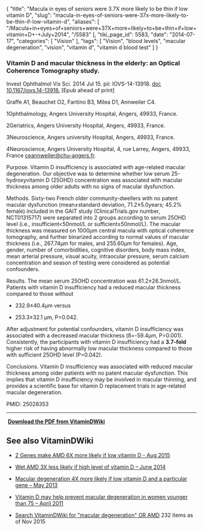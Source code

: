 {
    "title": "Macula in eyes of seniors were 3.7X more likely to be thin if low vitamin D",
    "slug": "macula-in-eyes-of-seniors-were-37x-more-likely-to-be-thin-if-low-vitamin-d",
    "aliases": [
        "/Macula+in+eyes+of+seniors+were+37X+more+likely+to+be+thin+if+low+vitamin+D+-+July+2014",
        "/5583"
    ],
    "tiki_page_id": 5583,
    "date": "2014-07-17",
    "categories": [
        "Vision"
    ],
    "tags": [
        "Vision",
        "blood levels",
        "macular degeneration",
        "vision",
        "vitamin d",
        "vitamin d blood test"
    ]
}


### Vitamin D and macular thickness in the elderly: an Optical Coherence Tomography study.

Invest Ophthalmol Vis Sci. 2014 Jul 15. pii: IOVS-14-13918. [doi: 10.1167/iovs.14-13918.](https://doi.org/10.1167/iovs.14-13918.) <span>[Epub ahead of print]</span>

Graffe A1, Beauchet O2, Fantino B3, Milea D1, Annweiler C4.

1Ophthalmology, Angers University Hospital, Angers, 49933, France.

2Geriatrics, Angers University Hospital, Angers, 49933, France.

3Neuroscience, Angers university Hospital, Angers, 49933, France.

4Neuroscience, Angers University Hospital, 4, rue Larrey, Angers, 49933, France ceannweiler@chu-angers.fr.

Purpose. Vitamin D insufficiency is associated with age-related macular degeneration. Our objective was to determine whether low serum 25-hydroxyvitamin D (25OHD) concentration was associated with macular thickness among older adults with no signs of macular dysfunction. 

Methods. Sixty-two French older community-dwellers with no patent macular dysfunction (mean±standard deviation, 71.2±5.0years; 45.2% female) included in the GAIT study (ClinicalTrials.gov number, NCT01315717) were separated into 2 groups according to serum 25OHD level (i.e., insufficient<50nmol/L or sufficient≥50nmol/L). The macular thickness was measured on 1000µm central macula with optical coherence tomography, and further binarized according to normal values of macular thickness (i.e., 267.74μm for males, and 255.60μm for females). Age, gender, number of comorbidities, cognitive disorders, body mass index, mean arterial pressure, visual acuity, intraocular pressure, serum calcium concentration and season of testing were considered as potential confounders. 

Results. The mean serum 25OHD concentration was 61.2±26.3nmol/L. Patients with vitamin D insufficiency had a reduced macular thickness compared to those without 

* 232.9±40.4µm versus 

* 253.3±32.1 μm, P=0.042. 

After adjustment for potential confounders, vitamin D insufficiency was associated with a decreased macular thickness (ß=-59.4μm, P=0.001). Consistently, the participants with vitamin D insufficiency had a  **3.7-fold**  higher risk of having abnormally low macular thickness compared to those with sufficient 25OHD level (P=0.042). 

Conclusions. Vitamin D insufficiency was associated with reduced macular thickness among older patients with no patent macular dysfunction. This implies that vitamin D insufficiency may be involved in macular thinning, and provides a scientific base for vitamin D replacement trials in age-related macular degeneration.

PMID: 25028353

---

 **<i class="fas fa-file-pdf" style="margin-right: 0.3em;"></i><a href="https://d378j1rmrlek7x.cloudfront.net/attachments/pdf/macular-thickness.pdf">Download the PDF from VitaminDWiki</a>** 

## See also VitaminDWiki

* [2 Genes make AMD 6X more likely if low vitamin D - Aug 2015](/tags/2-genes-make-amd-6x-more-likely-if-low-vitamin-d-aug-2015.html)

* [Wet AMD 3X less likely if high level of vitamin D – June 2014](/posts/wet-amd-3x-less-likely-if-high-level-of-vitamin-d)

* [Macular degeneration 4X more likely if low vitamin D and a particular gene – May 2013](/posts/macular-degeneration-4x-more-likely-if-low-vitamin-d-and-a-particular-gene)

* [Vitamin D may help prevent macular degeneration in women younger than 75 – April 2011](/tags/vitamin-d-may-help-prevent-macular-degeneration-in-women-younger-than-75-april-2011.html)

* [Search VitaminDWiki for "macular degeneration" OR AMD](https://www.VitaminDWiki.com/Search+Results?hl=en&oe=UTF-8&ie=UTF-8&btnG=Google+Search&googles.x=0&googles.y=0&q=%22macular+degeneration%22+OR+AMD&domains=VitaminDWiki.com&sitesearch=VitaminDWiki.com) 232 items as of Nov 2015